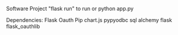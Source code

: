 Software Project
"flask run" to run or python app.py


Dependencies:
Flask 
Oauth 
Pip
chart.js
pypyodbc
sql alchemy 
flask
flask_oauthlib